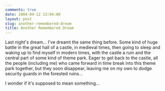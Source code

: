 ```yaml
---
comments: true
date: 2004-04-12 13:04:00
layout: post
slug: another-remembered-dream
title: Another Remembered Dream
---
```


Last night's dream...  I've dreamt the same thing before.  Some kind of huge battle in the great hall of a castle, in medieval times, then going to sleep and waking up to find myself in modern times, with the castle a ruin and the central part of some kind of theme park.  Eager to get back to the castle, all the people (including me) who came forward in time break into this theme park together, but they soon disappear, leaving me on my own to dodge security guards in the forested ruins...  

I wonder if it's supposed to mean something...
